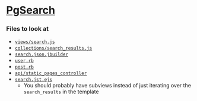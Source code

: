 # [PgSearch][pg_search]
[pg_search]: https://github.com/Casecommons/pg_search

### Files to look at

- [`views/search.js`](./app/assets/javascripts/views/search.js)
- [`collections/search_results.js`](./app/assets/javascripts/collections/search_results)
- [`search.json.jbuilder`](./app/views/api/static_pages/search.json.jbuilder)
- [`user.rb`](./app/models/user.rb)
- [`post.rb`](./app/models/post.rb)
- [`api/static_pages_controller`](./app/controllers/api/static_pages_controller.rb)
- [`search.jst.ejs`](./app/assets/templates/search.jst.ejs)
  - You should probably have subviews instead of just iterating over the `search_results` in the template
